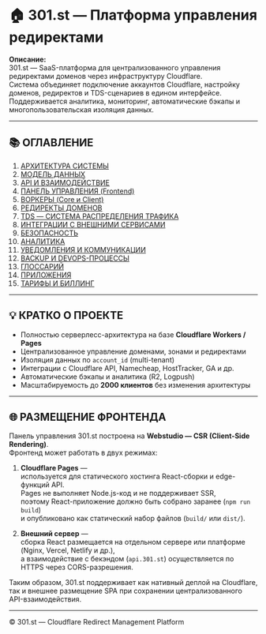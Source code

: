 # 🏠 301.st — Платформа управления редиректами

**Описание:**  
301.st — SaaS-платформа для централизованного управления редиректами доменов через инфраструктуру Cloudflare.  
Система объединяет подключение аккаунтов Cloudflare, настройку доменов, редиректов и TDS-сценариев в едином интерфейсе.  
Поддерживается аналитика, мониторинг, автоматические бэкапы и многопользовательская изоляция данных.

---

## 📚 ОГЛАВЛЕНИЕ

1. [АРХИТЕКТУРА СИСТЕМЫ](Architecture)  
2. [МОДЕЛЬ ДАННЫХ](Data_Model)  
3. [API И ВЗАИМОДЕЙСТВИЕ](API)  
4. [ПАНЕЛЬ УПРАВЛЕНИЯ (Frontend)](Frontend)  
5. [ВОРКЕРЫ (Core и Client)](Workers)  
6. [РЕДИРЕКТЫ ДОМЕНОВ](Redirects)  
7. [TDS — СИСТЕМА РАСПРЕДЕЛЕНИЯ ТРАФИКА](TDS)  
8. [ИНТЕГРАЦИИ С ВНЕШНИМИ СЕРВИСАМИ](Integrations)  
9. [БЕЗОПАСНОСТЬ](Security)  
10. [АНАЛИТИКА](Analytics)  
11. [УВЕДОМЛЕНИЯ И КОММУНИКАЦИИ](Notifications)  
12. [BACKUP И DEVOPS-ПРОЦЕССЫ](Backup_DevOps)  
13. [ГЛОССАРИЙ](Glossary)  
14. [ПРИЛОЖЕНИЯ](Appendix)  
15. [ТАРИФЫ И БИЛЛИНГ](Pricing)

---

## 💡 КРАТКО О ПРОЕКТЕ

- Полностью серверлесс-архитектура на базе **Cloudflare Workers / Pages**  
- Централизованное управление доменами, зонами и редиректами  
- Изоляция данных по `account_id` (multi-tenant)  
- Интеграции с Cloudflare API, Namecheap, HostTracker, GA и др.  
- Автоматические бэкапы и аналитика (R2, Logpush)  
- Масштабируемость до **2000 клиентов** без изменения архитектуры  

---

## 🌐 РАЗМЕЩЕНИЕ ФРОНТЕНДА

Панель управления 301.st построена на **Webstudio —  CSR (Client-Side Rendering)**.  
Фронтенд может работать в двух режимах:

1. **Cloudflare Pages** —  
   используется для статического хостинга React-сборки и edge-функций API.  
   Pages не выполняет Node.js-код и не поддерживает SSR,  
   поэтому React-приложение должно быть собрано заранее (`npm run build`)  
   и опубликовано как статический набор файлов (`build/` или `dist/`).

2. **Внешний сервер** —  
   сборка React размещается на отдельном сервере или платформе (Nginx, Vercel, Netlify и др.),  
   а взаимодействие с бекэндом (`api.301.st`) осуществляется по HTTPS через CORS-разрешения.

Таким образом, 301.st поддерживает как нативный деплой на Cloudflare,  
так и внешнее размещение SPA при сохранении централизованного API-взаимодействия.

---

© 301.st — Cloudflare Redirect Management Platform

